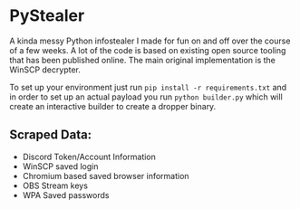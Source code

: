 # PyStealer
A kinda messy Python infostealer I made for fun on and off over the course of a few weeks. A lot of the code is based on existing open source tooling that has been published online. The main original implementation is the WinSCP decrypter.

To set up your environment just run ``pip install -r requirements.txt`` and in order to set up an actual payload you run ```python builder.py``` which will create an interactive builder to create a dropper binary.

## Scraped Data:
* Discord Token/Account Information
* WinSCP saved login
* Chromium based saved browser information
* OBS Stream keys
* WPA Saved passwords